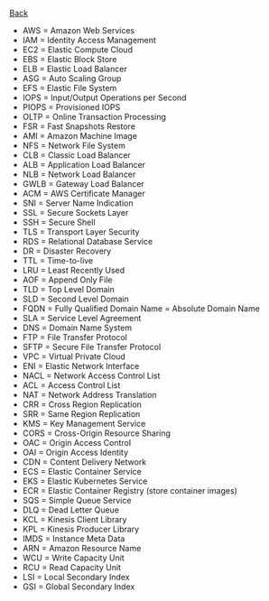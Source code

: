 [Back](./AWS.md)

- AWS = Amazon Web Services
- IAM = Identity Access Management
- EC2 = Elastic Compute Cloud
- EBS = Elastic Block Store
- ELB = Elastic Load Balancer
- ASG = Auto Scaling Group
- EFS = Elastic File System
- IOPS = Input/Output Operations per Second
- PIOPS = Provisioned IOPS
- OLTP = Online Transaction Processing
- FSR = Fast Snapshots Restore
- AMI = Amazon Machine Image
- NFS = Network File System
- CLB = Classic Load Balancer
- ALB = Application Load Balancer
- NLB = Network Load Balancer
- GWLB = Gateway Load Balancer
- ACM = AWS Certificate Manager
- SNI = Server Name Indication
- SSL = Secure Sockets Layer
- SSH = Secure Shell
- TLS = Transport Layer Security
- RDS = Relational Database Service
- DR = Disaster Recovery
- TTL = Time-to-live
- LRU = Least Recently Used
- AOF = Append Only File
- TLD = Top Level Domain
- SLD = Second Level Domain
- FQDN = Fully Qualified Domain Name = Absolute Domain Name
- SLA = Service Level Agreement
- DNS = Domain Name System
- FTP = File Transfer Protocol
- SFTP = Secure File Transfer Protocol
- VPC = Virtual Private Cloud
- ENI = Elastic Network Interface
- NACL = Network Access Control List
- ACL = Access Control List
- NAT = Network Address Translation
- CRR = Cross Region Replication
- SRR = Same Region Replication
- KMS = Key Management Service
- CORS = Cross-Origin Resource Sharing
- OAC = Origin Access Control
- OAI = Origin Access Identity
- CDN = Content Delivery Network
- ECS = Elastic Container Service
- EKS = Elastic Kubernetes Service
- ECR = Elastic Container Registry (store container images)
- SQS = Simple Queue Service
- DLQ = Dead Letter Queue
- KCL = Kinesis Client Library
- KPL = Kinesis Producer Library
- IMDS = Instance Meta Data
- ARN = Amazon Resource Name
- WCU = Write Capacity Unit
- RCU = Read Capacity Unit
- LSI = Local Secondary Index
- GSI = Global Secondary Index
